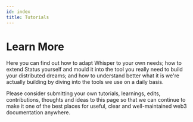 ```yaml
---
id: index
title: Tutorials
---
```


# Learn More

Here you can find out how to adapt Whisper to your own needs; how to extend Status yourself and mould it into the tool you really need to build your distributed dreams; and how to understand better what it is we're actually building by diving into the tools we use on a daily basis.

Please consider submitting your own tutorials, learnings, edits, contributions, thoughts and ideas to this page so that we can continue to make it one of the best places for useful, clear and well-maintained web3 documentation anywhere.